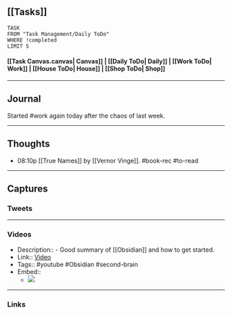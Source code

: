 ## [[Tasks]]

```dataview
TASK
FROM "Task Management/Daily ToDo"
WHERE !completed
LIMIT 5
```


#### [[Task Canvas.canvas| Canvas]] | [[Daily ToDo| Daily]] | [[Work ToDo| Work]] |  [[House ToDo| House]] |  [[Shop ToDo| Shop]] 

---
## Journal 

Started #work again today after the chaos of last week. 

---

## Thoughts

- 08:10p [[True Names]] by [[Vernor Vinge]]. #book-rec #to-read

---
## Captures

### Tweets

---
### Videos
- Description:: - Good summary of [[Obsidian]] and how to get started.
- Link:: [Video](https://www.youtube.com/shorts/daMpFPYRexQ)
- Tags:: #youtube #Obsidian #second-brain 
- Embed:: 
	- ![](https://www.youtube.com/shorts/daMpFPYRexQ)

---
### Links



